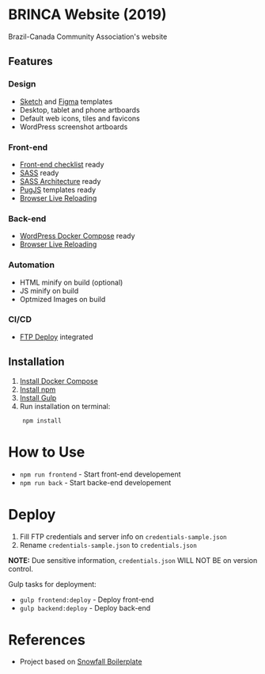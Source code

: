 # BRINCA Website (2019)

Brazil-Canada Community Association's website

## Features

### Design

 - <a href="https://www.sketchapp.com/">Sketch</a> and <a href="https://www.figma.com/">Figma</a> templates
 - Desktop, tablet and phone artboards
 - Default web icons, tiles and favicons 
 - WordPress screenshot artboards

### Front-end
- <a href="https://github.com/thedaviddias/Front-End-Checklist">Front-end checklist</a> ready
- <a href="https://sass-lang.com/">SASS</a> ready
- <a href="https://sass-guidelin.es/#architecture">SASS Architecture</a> ready
- <a href="https://pugjs.com/">PugJS</a> templates ready
- <a href="https://www.browsersync.io/">Browser Live Reloading</a>

### Back-end
- <a href="https://docs.docker.com/compose/wordpress/">WordPress Docker Compose</a> ready
- <a href="https://www.browsersync.io/">Browser Live Reloading</a>

### Automation
- HTML minify on build (optional)
- JS minify on build
- Optmized Images on build

### CI/CD
- <a href="#deploy">FTP Deploy</a> integrated


## Installation

1. <a href="https://docs.docker.com/compose/install/">Install Docker Compose</a>
2. [Install npm](https://www.npmjs.com/get-npm)
3. [Install Gulp](https://gulpjs.com)
4. Run installation on terminal: 

```terminal
    npm install 
```

# How to Use

- `npm run frontend` - Start front-end developement
- `npm run back` - Start backe-end developement

# Deploy

1. Fill FTP credentials and server info on `credentials-sample.json` 
2. Rename `credentials-sample.json` to `credentials.json`

<strong>NOTE:</strong>
Due sensitive information, `credentials.json` WILL NOT BE on version control.

Gulp tasks for deployment: 

- `gulp frontend:deploy` - Deploy front-end
- `gulp backend:deploy` - Deploy back-end

# References
- Project based on <a href="https://github.com/marceloglacial/snowfall-boilerplate">Snowfall Boilerplate</a> 
